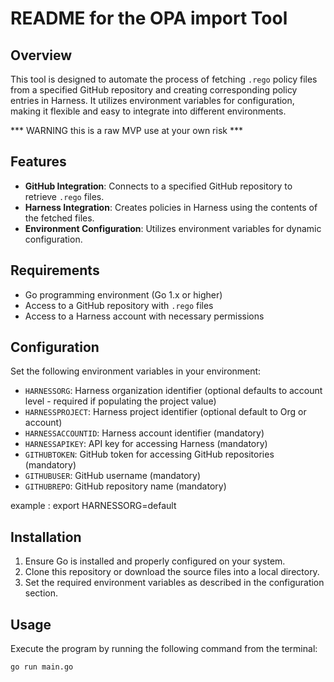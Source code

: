 # README for the OPA import Tool

## Overview
This tool is designed to automate the process of fetching `.rego` policy files from a specified GitHub repository and creating corresponding policy entries in Harness. It utilizes environment variables for configuration, making it flexible and easy to integrate into different environments.

*** WARNING this is a raw MVP use at your own risk  ***

## Features
- **GitHub Integration**: Connects to a specified GitHub repository to retrieve `.rego` files.
- **Harness Integration**: Creates policies in Harness using the contents of the fetched files.
- **Environment Configuration**: Utilizes environment variables for dynamic configuration.

## Requirements
- Go programming environment (Go 1.x or higher)
- Access to a GitHub repository with `.rego` files
- Access to a Harness account with necessary permissions

## Configuration
Set the following environment variables in your environment:

- `HARNESSORG`: Harness organization identifier (optional defaults to account level - required if populating the project value)
- `HARNESSPROJECT`: Harness project identifier (optional default to Org or account)
- `HARNESSACCOUNTID`: Harness account identifier (mandatory)
- `HARNESSAPIKEY`: API key for accessing Harness (mandatory)
- `GITHUBTOKEN`: GitHub token for accessing GitHub repositories (mandatory)
- `GITHUBUSER`: GitHub username (mandatory)
- `GITHUBREPO`: GitHub repository name (mandatory)

example : export HARNESSORG=default

## Installation
1. Ensure Go is installed and properly configured on your system.
2. Clone this repository or download the source files into a local directory.
3. Set the required environment variables as described in the configuration section.

## Usage
Execute the program by running the following command from the terminal:

```bash
go run main.go
